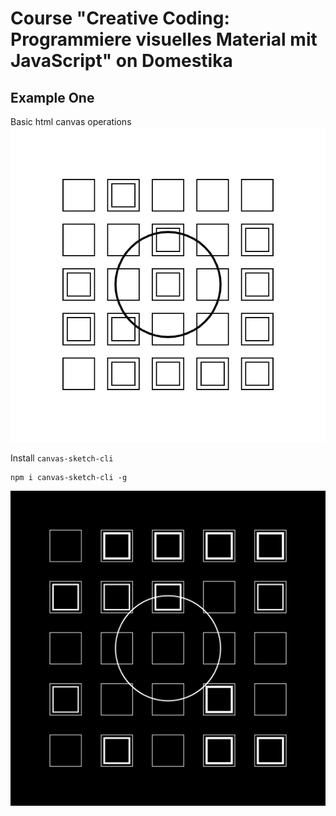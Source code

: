 # Course "Creative Coding: Programmiere visuelles Material mit JavaScript" on Domestika

## Example One
Basic html canvas operations
![example image generated from one.html](one/one.png "example image generated from one.html")

Install `canvas-sketch-cli`
```shell
npm i canvas-sketch-cli -g
```

![example image generated from sketch-01](out/sketch-01.png "example image generated from sketch-01")